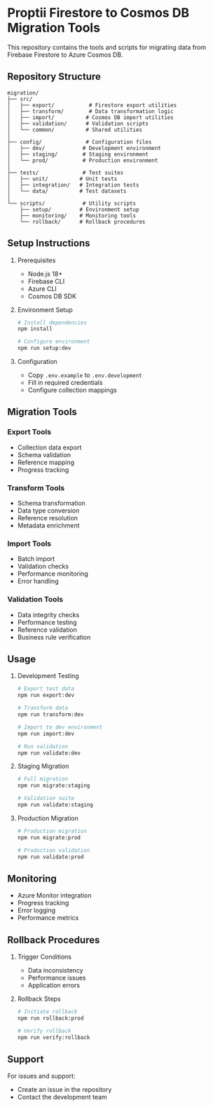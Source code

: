 # Proptii Firestore to Cosmos DB Migration Tools

This repository contains the tools and scripts for migrating data from Firebase Firestore to Azure Cosmos DB.

## Repository Structure

```
migration/
├── src/
│   ├── export/           # Firestore export utilities
│   ├── transform/        # Data transformation logic
│   ├── import/          # Cosmos DB import utilities
│   ├── validation/      # Validation scripts
│   └── common/          # Shared utilities
│
├── config/              # Configuration files
│   ├── dev/            # Development environment
│   ├── staging/        # Staging environment
│   └── prod/           # Production environment
│
├── tests/              # Test suites
│   ├── unit/          # Unit tests
│   ├── integration/   # Integration tests
│   └── data/          # Test datasets
│
└── scripts/            # Utility scripts
    ├── setup/         # Environment setup
    ├── monitoring/    # Monitoring tools
    └── rollback/      # Rollback procedures
```

## Setup Instructions

1. Prerequisites
   - Node.js 18+
   - Firebase CLI
   - Azure CLI
   - Cosmos DB SDK

2. Environment Setup
   ```bash
   # Install dependencies
   npm install

   # Configure environment
   npm run setup:dev
   ```

3. Configuration
   - Copy `.env.example` to `.env.development`
   - Fill in required credentials
   - Configure collection mappings

## Migration Tools

### Export Tools
- Collection data export
- Schema validation
- Reference mapping
- Progress tracking

### Transform Tools
- Schema transformation
- Data type conversion
- Reference resolution
- Metadata enrichment

### Import Tools
- Batch import
- Validation checks
- Performance monitoring
- Error handling

### Validation Tools
- Data integrity checks
- Performance testing
- Reference validation
- Business rule verification

## Usage

1. Development Testing
   ```bash
   # Export test data
   npm run export:dev

   # Transform data
   npm run transform:dev

   # Import to dev environment
   npm run import:dev

   # Run validation
   npm run validate:dev
   ```

2. Staging Migration
   ```bash
   # Full migration
   npm run migrate:staging

   # Validation suite
   npm run validate:staging
   ```

3. Production Migration
   ```bash
   # Production migration
   npm run migrate:prod

   # Production validation
   npm run validate:prod
   ```

## Monitoring

- Azure Monitor integration
- Progress tracking
- Error logging
- Performance metrics

## Rollback Procedures

1. Trigger Conditions
   - Data inconsistency
   - Performance issues
   - Application errors

2. Rollback Steps
   ```bash
   # Initiate rollback
   npm run rollback:prod

   # Verify rollback
   npm run verify:rollback
   ```

## Support

For issues and support:
- Create an issue in the repository
- Contact the development team 